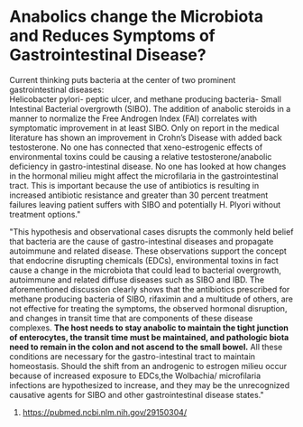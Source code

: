# Anabolics change the Microbiota and Reduces Symptoms of Gastrointestinal Disease?

Current thinking puts bacteria at the center of two prominent gastrointestinal diseases:  
Helicobacter pylori- peptic ulcer, and methane producing bacteria- Small Intestinal Bacterial overgrowth (SIBO). The addition of anabolic steroids in a manner to normalize the Free Androgen Index (FAI) correlates with symptomatic improvement in at least SIBO. Only on report in the medical literature has shown an improvement in Crohn’s Disease with added back testosterone. No one has connected that xeno-estrogenic effects of environmental toxins could be causing a relative testosterone/anabolic deficiency in gastro-intestinal disease. No one has looked at how changes in the hormonal milieu might affect the microfilaria in the gastrointestinal tract. This is important because the use of antibiotics is resulting in increased antibiotic resistance and greater than 30 percent treatment failures leaving patient suffers with SIBO and potentially H. Plyori without treatment options."  
  
"This hypothesis and observational cases disrupts the commonly held belief that bacteria are the cause of gastro-intestinal diseases and propagate autoimmune and related disease. These observations support the concept that endocrine disrupting chemicals (EDCs), environmental toxins in fact cause a change in the microbiota that could lead to bacterial overgrowth, autoimmune and related diffuse diseases such as SIBO and IBD. The aforementioned discussion clearly shows that the antibiotics prescribed for methane producing bacteria of SIBO, rifaximin and a multitude of others, are not effective for treating the symptoms, the observed hormonal disruption, and changes in transit time that are components of these disease complexes. **The host needs to stay anabolic to maintain the tight junction of enterocytes, the transit time must be maintained, and pathologic biota need to remain in the colon and not ascend to the small bowel.** All these conditions are necessary for the gastro-intestinal tract to maintain homeostasis. Should the shift from an androgenic to estrogen milieu occur because of increased exposure to EDCs,the Wolbachia/ microfilaria infections are hypothesized to increase, and they may be the unrecognized causative agents for SIBO and other gastrointestinal disease states."

1. https://pubmed.ncbi.nlm.nih.gov/29150304/ 